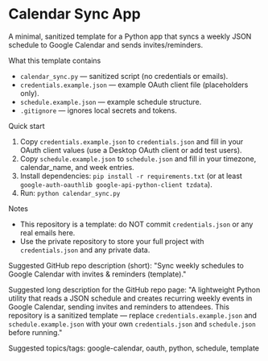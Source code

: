 # Calendar Sync App 

A minimal, sanitized template for a Python app that syncs a weekly JSON schedule to Google Calendar and sends invites/reminders.

What this template contains
- `calendar_sync.py` — sanitized script (no credentials or emails).
- `credentials.example.json` — example OAuth client file (placeholders only).
- `schedule.example.json` — example schedule structure.
- `.gitignore` — ignores local secrets and tokens.

Quick start
1. Copy `credentials.example.json` to `credentials.json` and fill in your OAuth client values (use a Desktop OAuth client or add test users).
2. Copy `schedule.example.json` to `schedule.json` and fill in your timezone, calendar_name, and week entries.
3. Install dependencies: `pip install -r requirements.txt` (or at least `google-auth-oauthlib google-api-python-client tzdata`).
4. Run: `python calendar_sync.py`

Notes
- This repository is a template: do NOT commit `credentials.json` or any real emails here.
- Use the private repository to store your full project with `credentials.json` and any private data.

Suggested GitHub repo description (short):
"Sync weekly schedules to Google Calendar with invites & reminders (template)."

Suggested long description for the GitHub repo page:
"A lightweight Python utility that reads a JSON schedule and creates recurring weekly events in Google Calendar, sending invites and reminders to attendees. This repository is a sanitized template — replace `credentials.example.json` and `schedule.example.json` with your own `credentials.json` and `schedule.json` before running."

Suggested topics/tags: google-calendar, oauth, python, schedule, template
